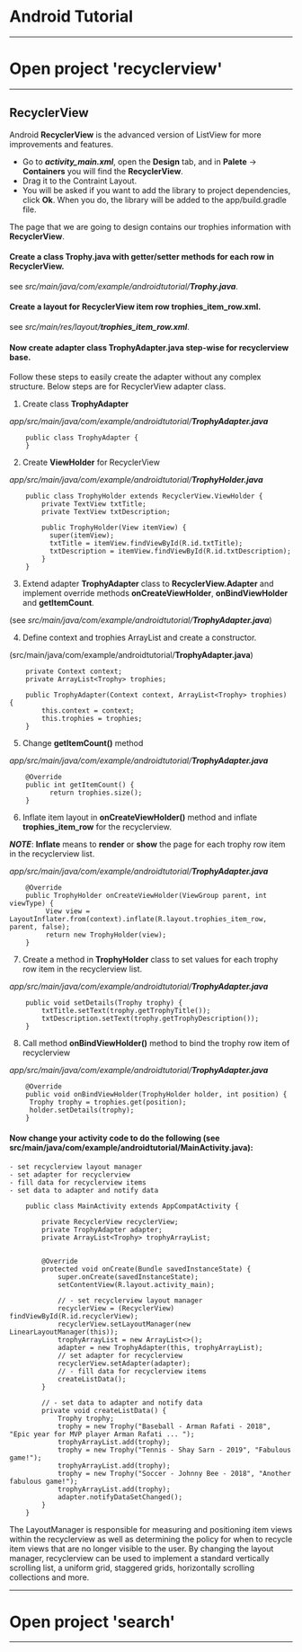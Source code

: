 # Android Tutorial

*******************************************************************************************************************
# Open project 'recyclerview'
*******************************************************************************************************************

## RecyclerView

Android **RecyclerView** is the advanced version of ListView for more improvements and features.

- Go to **_activity_main.xml_**, open the **Design** tab, and in **Palete** -> **Containers** you will find the **RecyclerView**.
- Drag it to the Contraint Layout.
- You will be asked if you want to add the library to project dependencies, click **Ok**.  When you do, the library will be added to the app/build.gradle file.

The page that we are going to design contains our trophies information with **RecyclerView**.

#### Create a class Trophy.java with getter/setter methods for each row in RecyclerView.
see *src/main/java/com/example/androidtutorial/**Trophy.java***.

#### Create a layout for RecyclerView item row trophies_item_row.xml.
see *src/main/res/layout/**trophies_item_row.xml***.

#### Now create adapter class TrophyAdapter.java step-wise for recyclerview base.
Follow these steps to easily create the adapter without any complex structure.
Below steps are for RecyclerView adapter class.

1. Create class **TrophyAdapter**

*app/src/main/java/com/example/androidtutorial/**TrophyAdapter.java***
```
    public class TrophyAdapter {
    }
```

2. Create **ViewHolder** for RecyclerView

*app/src/main/java/com/example/androidtutorial/**TrophyHolder.java***
```
    public class TrophyHolder extends RecyclerView.ViewHolder {
        private TextView txtTitle;
        private TextView txtDescription;

        public TrophyHolder(View itemView) {
          super(itemView);
          txtTitle = itemView.findViewById(R.id.txtTitle);
          txtDescription = itemView.findViewById(R.id.txtDescription);
        }
    }
```


3. Extend adapter **TrophyAdapter** class to **RecyclerView.Adapter<TrophyHolder>** and
   implement override methods **onCreateViewHolder**, **onBindViewHolder** and **getItemCount**.

(see *src/main/java/com/example/androidtutorial/**TrophyAdapter.java***)

4. Define context and trophies ArrayList and create a constructor.

(src/main/java/com/example/androidtutorial/**TrophyAdapter.java**)
```
    private Context context;
    private ArrayList<Trophy> trophies;

    public TrophyAdapter(Context context, ArrayList<Trophy> trophies) {
        this.context = context;
        this.trophies = trophies;
    }
```

5. Change **getItemCount()** method

*app/src/main/java/com/example/androidtutorial/**TrophyAdapter.java***
```
    @Override
    public int getItemCount() {
          return trophies.size();
    }
```

6. Inflate item layout in **onCreateViewHolder()** method and inflate **trophies_item_row** for the recyclerview.

**_NOTE_**: **Inflate** means to **render** or **show** the page for each trophy row item in the recyclerview list.

*app/src/main/java/com/example/androidtutorial/**TrophyAdapter.java***
```
    @Override
    public TrophyHolder onCreateViewHolder(ViewGroup parent, int viewType) {
         View view = LayoutInflater.from(context).inflate(R.layout.trophies_item_row, parent, false);
         return new TrophyHolder(view);
    }
```

7. Create a method in **TrophyHolder** class to set values for each trophy row item in the recyclerview list.

*app/src/main/java/com/example/androidtutorial/**TrophyAdapter.java***
```
    public void setDetails(Trophy trophy) {
        txtTitle.setText(trophy.getTrophyTitle());
        txtDescription.setText(trophy.getTrophyDescription());
    }
```

8. Call method **onBindViewHolder()** method to bind the trophy row item of recyclerview

*app/src/main/java/com/example/androidtutorial/**TrophyAdapter.java***
```
    @Override
    public void onBindViewHolder(TrophyHolder holder, int position) {
     Trophy trophy = trophies.get(position);
     holder.setDetails(trophy);
    }
```

#### Now change your activity code to do the following (see src/main/java/com/example/androidtutorial/MainActivity.java):

    - set recyclerview layout manager
    - set adapter for recyclerview
    - fill data for recyclerview items
    - set data to adapter and notify data

```
    public class MainActivity extends AppCompatActivity {

        private RecyclerView recyclerView;
        private TrophyAdapter adapter;
        private ArrayList<Trophy> trophyArrayList;


        @Override
        protected void onCreate(Bundle savedInstanceState) {
            super.onCreate(savedInstanceState);
            setContentView(R.layout.activity_main);

            // - set recyclerview layout manager
            recyclerView = (RecyclerView) findViewById(R.id.recyclerView);
            recyclerView.setLayoutManager(new LinearLayoutManager(this));
            trophyArrayList = new ArrayList<>();
            adapter = new TrophyAdapter(this, trophyArrayList);
            // set adapter for recyclerview
            recyclerView.setAdapter(adapter);
            // - fill data for recyclerview items
            createListData();
        }

        // - set data to adapter and notify data
        private void createListData() {
            Trophy trophy;
            trophy = new Trophy("Baseball - Arman Rafati - 2018", "Epic year for MVP player Arman Rafati ... ");
            trophyArrayList.add(trophy);
            trophy = new Trophy("Tennis - Shay Sarn - 2019", "Fabulous game!");
            trophyArrayList.add(trophy);
            trophy = new Trophy("Soccer - Johnny Bee - 2018", "Another fabulous game!");
            trophyArrayList.add(trophy);
            adapter.notifyDataSetChanged();
        }
    }
```

The LayoutManager is responsible for measuring and positioning item views within the recyclerview as well as
determining the policy for when to recycle item views that are no longer visible to the user.
By changing the layout manager, recyclerview can be used to implement a standard vertically scrolling list,
a uniform grid, staggered grids, horizontally scrolling collections and more.

*******************************************************************************************************************
# Open project 'search'
*******************************************************************************************************************

